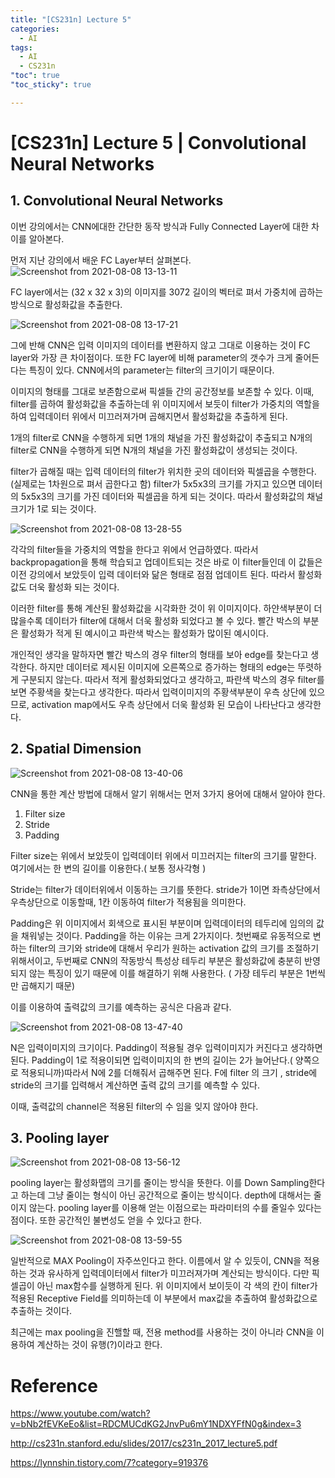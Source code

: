 ```yaml
---
title: "[CS231n] Lecture 5"
categories:
  - AI
tags:
  - AI
  - CS231n
"toc": true
"toc_sticky": true

---
```


# [CS231n] Lecture 5 | Convolutional Neural Networks

## 1. Convolutional Neural Networks

이번 강의에서는 CNN에대한 간단한 동작 방식과 Fully Connected Layer에 대한 차이를 알아본다. 

먼저 지난 강의에서 배운 FC Layer부터 살펴본다. ![Screenshot from 2021-08-08 13-13-11](https://user-images.githubusercontent.com/77032455/128620481-568aa516-78c3-40c3-95ba-63b352975ae0.png)

FC layer에서는 (32 x 32 x 3)의 이미지를 3072 길이의 벡터로 펴서 가중치에 곱하는 방식으로 활성화값을 추출한다. 

![Screenshot from 2021-08-08 13-17-21](https://user-images.githubusercontent.com/77032455/128620578-64b9b7e2-c677-4e84-96b0-16eb3020e47e.png)

그에 반해 CNN은 입력 이미지의 데이터를 변환하지 않고 그대로 이용하는 것이  FC layer와 가장 큰 차이점이다. 또한 FC layer에 비해 parameter의 갯수가 크게 줄어든다는 특징이 있다. 
CNN에서의 parameter는 filter의 크기이기 때문이다. 

이미지의 형태를 그대로 보존함으로써 픽셀들 간의 공간정보를 보존할 수 있다. 
이때, filter를 곱하여 활성화값을 추출하는데 위 이미지에서 보듯이 filter가 가중치의 역할을 하여 입력데이터 위에서 미끄러져가며 곱해지면서 활성화값을 추출하게 된다. 

1개의 filter로 CNN을 수행하게 되면 1개의 채널을 가진 활성화값이 추출되고 N개의 filter로 CNN을 수행하게 되면 N개의 채널을 가진 활성화값이 생성되는 것이다. 

filter가 곱해질 때는 입력 데이터의 filter가 위치한 곳의 데이터와 픽셀곱을 수행한다. (실제로는 1차원으로 펴서 곱한다고 함)
filter가 5x5x3의 크기를 가지고 있으면 데이터의 5x5x3의 크기를 가진 데이터와 픽셀곱을 하게 되는 것이다. 따라서 활성화값의 채널 크기가 1로 되는 것이다. 



![Screenshot from 2021-08-08 13-28-55](https://user-images.githubusercontent.com/77032455/128620807-1441ae73-b057-46c1-ae43-d2895cd5891c.png)

각각의 filter들을 가중치의 역할을 한다고 위에서 언급하였다. 따라서 backpropagation을 통해 학습되고 업데이트되는 것은 바로 이 filter들인데 이 값들은 이전 강의에서 보았듯이 입력 데이터와 닮은 형태로 점점 업데이트 된다. 따라서 활성화 값도 더욱 활성화 되는 것이다. 

이러한 filter를 통해 계산된 활성화값을 시각화한 것이 위 이미지이다. 하얀색부분이 더 많을수록 데이터가 filter에 대해서 더욱 활성화 되었다고 볼 수 있다. 
빨간 박스의 부분은 활성화가 적게 된 예시이고 파란색 박스는 활성화가 많이된 예시이다. 

개인적인 생각을 말하자면 
빨간 박스의 경우 filter의 형태를 보아 edge를 찾는다고 생각한다. 하지만 데이터로 제시된 이미지에 오른쪽으로 증가하는 형태의 edge는 뚜렷하게 구분되지 않는다. 따라서 적게 활성화되었다고 생각하고, 파란색 박스의 경우 filter를 보면 주황색을 찾는다고 생각한다. 따라서 입력이미지의 주황색부분이 우측 상단에 있으므로, activation map에서도 우측 상단에서 더욱 활성화 된 모습이 나타난다고 생각한다. 



## 2. Spatial Dimension

![Screenshot from 2021-08-08 13-40-06](https://user-images.githubusercontent.com/77032455/128621013-dda994e1-3d3a-4519-941e-bb862c46389a.png)

CNN을 통한 계산 방법에 대해서 알기 위해서는 먼저 3가지 용어에 대해서 알아야 한다. 

1. Filter size 
2. Stride
3. Padding

Filter size는 위에서 보았듯이 입력데이터 위에서 미끄러지는 filter의 크기를 말한다. 여기에서는 한 변의 길이를 이용한다.( 보통 정사각형 )

Stride는 filter가 데이터위에서 이동하는 크기를 뜻한다. stride가 1이면 좌측상단에서 우측상단으로 이동할때, 1칸 이동하여 filter가 적용됨을 의미한다.

Padding은 위 이미지에서 회색으로 표시된 부분이며 입력데이터의 테두리에 임의의 값을 채워넣는 것이다. Padding을 하는 이유는 크게 2가지이다. 첫번째로 유동적으로 변하는 filter의 크기와 stride에 대해서 우리가 원하는 activation 값의 크기를 조절하기 위해서이고, 두번째로 CNN의 작동방식 특성상 테두리 부분은 활성화값에 충분히 반영되지 않는 특징이 있기 때문에 이를 해결하기 위해 사용한다. ( 가장 테두리 부분은 1번씩만 곱해지기 때문)

이를 이용하여 출력값의 크기를 예측하는 공식은 다음과 같다. 

![Screenshot from 2021-08-08 13-47-40](https://user-images.githubusercontent.com/77032455/128621119-1211e4ef-9ce4-4f2d-95ee-46eb0655edb7.png)

N은 입력이미지의 크기이다. Padding이 적용될 경우 입력이미지가 커진다고 생각하면 된다. Padding이 1로 적용이되면 입력이미지의 한 변의 길이는 2가 늘어난다.( 양쪽으로 적용되니까)따라서 N에 2를 더해줘서 곱해주면 된다. F에 filter 의 크기 , stride에 stride의 크기를 입력해서 계산하면 출력 값의 크기를 예측할 수 있다. 

이때, 출력값의 channel은 적용된 filter의 수 임을 잊지 않아야 한다.



## 3. Pooling layer

![Screenshot from 2021-08-08 13-56-12](https://user-images.githubusercontent.com/77032455/128621264-47a93c4e-ec5c-4a00-adf3-2d61474d3cc8.png)

pooling layer는 활성화맵의 크기를 줄이는 방식을 뜻한다. 이를 Down Sampling한다고 하는데  그냥 줄이는 형식이 아닌 공간적으로 줄이는 방식이다. depth에 대해서는 줄이지 않는다.
pooling layer를 이용해 얻는 이점으로는 파라미터의 수를 줄일수 있다는 점이다. 또한 공간적인 불변성도 얻을 수 있다고 한다.

![Screenshot from 2021-08-08 13-59-55](https://user-images.githubusercontent.com/77032455/128621351-3c077507-fb9f-4caa-9b12-09672337fcd8.png)

일반적으로 MAX Pooling이 자주쓰인다고 한다. 
이름에서 알 수 있듯이, CNN을 적용하는 것과 유사하게 입력데이터에서 filter가 미끄러져가며 계산되는 방식이다. 다만 픽셀곱이 아닌 max함수를 실행하게 된다. 위 이미지에서 보이듯이 각 색의 칸이 filter가 적용된 Receptive Field를 의미하는데 이 부분에서 max값을 추출하여 활성화값으로 추출하는 것이다. 

최근에는 max pooling을 진핼할 때, 전용 method를 사용하는 것이 아니라 CNN을 이용하여 계산하는 것이 유행(?)이라고 한다. 





# Reference

https://www.youtube.com/watch?v=bNb2fEVKeEo&list=RDCMUCdKG2JnvPu6mY1NDXYFfN0g&index=3

http://cs231n.stanford.edu/slides/2017/cs231n_2017_lecture5.pdf

https://lynnshin.tistory.com/7?category=919376
